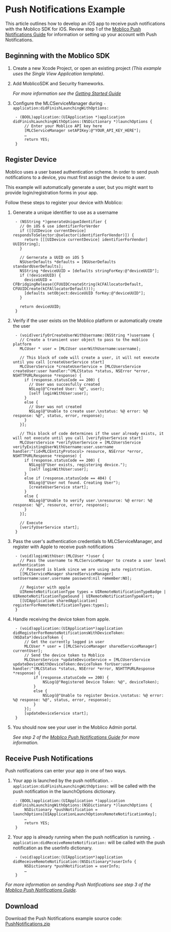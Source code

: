 # Push Notifications Example

This article outlines how to develop an iOS app to receive push notifications with the Moblico SDK for iOS. Review step 1 of the [Moblico Push Notifications Guide][PushGuide] for information or setting up your account with Push Notifications.

## Beginning with the Moblico SDK

1. Create a new Xcode Project, or open an existing project _(This example uses the Single View Application template)_.
2. Add MoblicoSDK and Security frameworks.

	_For more information see the [Getting Started Guide](http://developer.moblico.com/sdks/ios/docs/)_
3. Configure the MLCServiceManager during `-application:didFinishLaunchingWithOptions:`

		- (BOOL)application:(UIApplication *)application didFinishLaunchingWithOptions:(NSDictionary *)launchOptions {
			// Enter your Moblico API key here
			[MLCServiceManager setAPIKey:@"YOUR_API_KEY_HERE"];
			…
			return YES;
		}

## Register Device

Moblico uses a user based authentication scheme. In order to send push notifications to a device, you must first assign the device to a user.

This example will automatically generate a user, but you might want to provide login/registration forms in your app.

Follow these steps to register your device with Moblico:

1. Generate a unique identifier to use as a username

		- (NSString *)generateUniqueIdentifier {
		  // On iOS 6 use identifierForVerder
		  if ([[UIDevice currentDevice] respondsToSelector:@selector(identifierForVendor)]) {
		    return [[[UIDevice currentDevice] identifierForVendor] UUIDString];
		  }
		
		  // Gernerate a UUID on iOS 5
		  NSUserDefaults *defaults = [NSUserDefaults standardUserDefaults];
		  NSString *deviceUUID = [defaults stringForKey:@"deviceUUID"];
		  if (!deviceUUID) {
		    deviceUUID = CFBridgingRelease(CFUUIDCreateString(kCFAllocatorDefault, CFUUIDCreate(kCFAllocatorDefault)));
		    [defaults setObject:deviceUUID forKey:@"deviceUUID"];
		  }
		
		  return deviceUUID;
		}

2. Verify if the user exists on the Moblico platform or automatically create the user

		- (void)verifyOrCreateUserWithUsername:(NSString *)username {
		  // Create a transient user object to pass to the moblico platform
		  MLCUser * user = [MLCUser userWithUsername:username];
		
		  // This block of code will create a user, it will not execute until you call [createUserService start]
		  MLCUsersService *createUserService = [MLCUsersService createUser:user handler:^(MLCStatus *status, NSError *error, NSHTTPURLResponse *response) {
		    if (response.statusCode == 200) {
		      // User was succesfully created
		      NSLog(@"Created User: %@", user);
		      [self loginWithUser:user];
		    }
		    else {
		      // User was not created
		      NSLog(@"Unable to create user.\nstatus: %@ error: %@ response: %@", status, error, response);
		    }
		  }];

		  // This block of code determines if the user already exists, it will not execute until you call [verifyUserService start]
		  MLCUsersService *verifyUserService = [MLCUsersService verifyExistingUserWithUsername:user.username handler:^(id<MLCEntityProtocol> resource, NSError *error, NSHTTPURLResponse *response) {
		    if (response.statusCode == 200) {
		      NSLog(@"User exists, registering device.");
		      [self loginWithUser:user];
		    }
		    else if (response.statusCode == 404) {
		      NSLog(@"User not found. Creating User");
		      [createUserService start];
		    }
		    else {
		      NSLog(@"Unable to verify user.\nresource: %@ error: %@ response: %@", resource, error, response);
		    }
		  }];
	
		  // Execute
		  [verifyUserService start];
		}

3. Pass the user's authentication credentials to MLCServiceManager, and register with Apple to receive push notifications

		- (void)loginWithUser:(MLCUser *)user {
		  // Pass the username to MLCServiceManager to create a user level authentication
		  // Password is blank since we are using auto registration.
		  [[MLCServiceManager sharedServiceManager] setUsername:user.username password:nil remember:NO];
		
		  // Register with apple
		  UIRemoteNotificationType types = UIRemoteNotificationTypeBadge | UIRemoteNotificationTypeSound | UIRemoteNotificationTypeAlert;
		  [[UIApplication sharedApplication] registerForRemoteNotificationTypes:types];
		}

4. Handle receiving the device token from apple.

		- (void)application:(UIApplication*)application didRegisterForRemoteNotificationsWithDeviceToken:(NSData*)deviceToken {
			// Get the currently logged in user
			MLCUser * user = [[MLCServiceManager sharedServiceManager] currentUser];
			// Send the device token to Moblico
			MLCUsersService *updateDeviceService = [MLCUsersService updateDeviceWithDeviceToken:deviceToken forUser:user handler:^(MLCStatus *status, NSError *error, NSHTTPURLResponse *response) {
				if (response.statusCode == 200) {
					NSLog(@"Registered Device Token: %@", deviceToken);
				}
				else {
					NSLog(@"Unable to register Device.\nstatus: %@ error: %@ response: %@", status, error, response);
				}
			}];
			[updateDeviceService start];
		}

5. You should now see your user in the Moblico Admin portal.

	*See step 2 of the [Moblico Push Notifications Guide][PushGuide] for more information.*


## Receive Push Notifications

Push notifications can enter your app in one of two ways.

1. Your app is launched by the push notification. ``- application:didFinishLaunchingWithOptions:`` will be called with the push notification in the launchOptions dictionary. 

		- (BOOL)application:(UIApplication *)application didFinishLaunchingWithOptions:(NSDictionary *)launchOptions {
			NSDictionary *pushNotification = launchOptions[UIApplicationLaunchOptionsRemoteNotificationKey];
			…
			return YES;
		}

2. Your app is already running when the push notification is running. ``- application:didReceiveRemoteNotification:`` will be called with the push notification as the userInfo dictionary. 

		- (void)application:(UIApplication*)application didReceiveRemoteNotification:(NSDictionary*)userInfo {
			NSDictionary *pushNotification = userInfo;
			…
		}

*For more information on sending Push Notifications see step 3 of the [Moblico Push Notifications Guide][PushGuide].*

## Download

Download the Push Notifications example source code: [PushNotifications.zip](http://developer.moblico.com/sdks/ios/samplecode/PushNotifications.zip)

[PushGuide]: http://developer.moblico.com/guides/Push_Notifications
